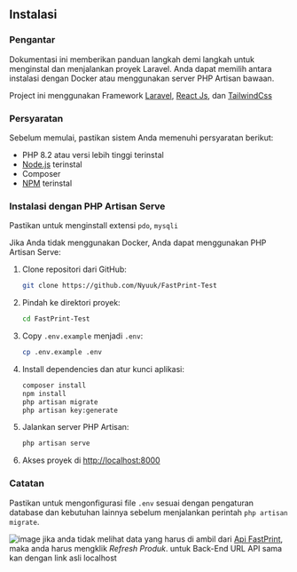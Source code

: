 ## Instalasi

### Pengantar
Dokumentasi ini memberikan panduan langkah demi langkah untuk menginstal dan menjalankan proyek Laravel. Anda dapat memilih antara instalasi dengan Docker atau menggunakan server PHP Artisan bawaan.

Project ini menggunakan Framework [Laravel](https://laravel.com/), [React Js](https://react.dev/), dan [TailwindCss](https://tailwindcss.com/)

### Persyaratan
Sebelum memulai, pastikan sistem Anda memenuhi persyaratan berikut:

- PHP 8.2 atau versi lebih tinggi terinstal
- [Node.js](https://nodejs.org/) terinstal
- Composer
- [NPM](https://www.npmjs.com/) terinstal

### Instalasi dengan PHP Artisan Serve
Pastikan untuk menginstall extensi `pdo`, `mysqli`

Jika Anda tidak menggunakan Docker, Anda dapat menggunakan PHP Artisan Serve:

1. Clone repositori dari GitHub:
   ```bash
   git clone https://github.com/Nyuuk/FastPrint-Test
   ```

2. Pindah ke direktori proyek:
   ```bash
   cd FastPrint-Test
   ```

3. Copy `.env.example` menjadi `.env`:
   ```bash
   cp .env.example .env
   ```

4. Install dependencies dan atur kunci aplikasi:
   ```bash
   composer install
   npm install
   php artisan migrate
   php artisan key:generate
   ```

5. Jalankan server PHP Artisan:
   ```bash
   php artisan serve
   ```

6. Akses proyek di [http://localhost:8000](http://localhost:8000)

### Catatan
Pastikan untuk mengonfigurasi file `.env` sesuai dengan pengaturan database dan kebutuhan lainnya sebelum menjalankan perintah `php artisan migrate`.

![image](https://github.com/Nyuuk/FastPrint-Test/assets/76798963/5c9aef49-a303-4a70-8e80-7983abb1c0dc)
jika anda tidak melihat data yang harus di ambil dari [Api FastPrint](https://recruitment.fastprint.co.id/tes/programmer), maka anda harus mengklik *Refresh Produk*. untuk Back-End URL API sama kan dengan link asli localhost
